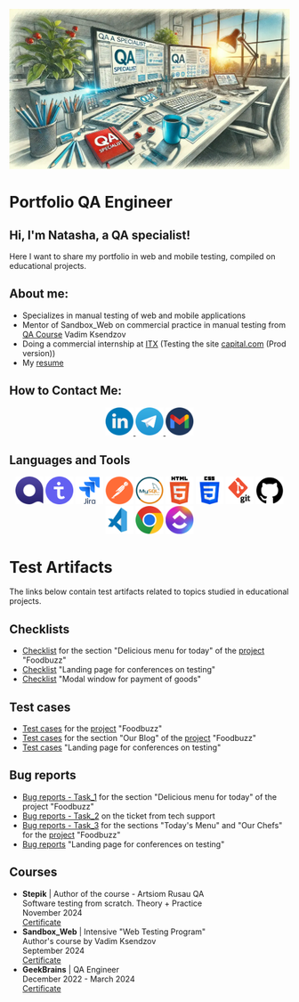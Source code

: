 ![Header](https://github.com/KHADAKOUSKAYANATALLIA/KHADAKOUSKAYANATALLIA/blob/main/Assets/rabochee-mesto-qa-inzhenera.jpg)

# Portfolio QA Engineer

## Hi, I'm Natasha, a QA specialist!

Here I want to share my portfolio in web and mobile testing, compiled on educational projects.

## About me:
- Specializes in manual testing of web and mobile applications
- Mentor of Sandbox_Web on commercial practice in manual testing from [QA Course](https://www.linkedin.com/company/qa-course-by-vadim-ksendzov/posts/) Vadim Ksendzov
- Doing a commercial internship at [ITX](https://www.linkedin.com/company/itxqa/) 
(Testing the site [capital.com](https://capital.com/en-au) (Prod version))
- My [resume](https://drive.google.com/file/d/1TkxVUofFoiKaNYOcZuoLleNQdx4f4ogE/view?usp=drive_link)

## How to Contact Me:

<div style="text-align: center;">
    <a href="https://www.linkedin.com/in/natallia-khadakouskaya/" target="_blank">
    <img src="Social/LinkedIn.png" alt="LinkedIn" width="50" height="50">
    </a>
    <a href="https://t.me/natasha_hmelik" target="_blank">
    <img src="Social/Telegram.png" alt="Telegram" width="50" height="50">
    </a>
    <a href="mailto:natasha8775735@gmail.com">
    <img src="Social/Gmail.png" alt="Email" width="50" height="50">
    </a>
</div>


## Languages and Tools
<!-- ![Qase](https://img.shields.io/badge/-Qase-4F37BF?style=for-the-badge&logo=Qase&logoColor=#FFFFFF)
![TestIT](https://img.shields.io/badge/-TestIT-3B74BF?style=for-the-badge&logo=TestIT&logoColor=#FFFFFF)
![Jira](https://img.shields.io/badge/-Jira-0055E0?style=for-the-badge&logo=Jira&logoColor=#FFFFFF)
![Postman](https://img.shields.io/badge/-Postman-EB6345?style=for-the-badge&logo=Postman&logoColor=FEFFFF)
![MySQL](https://img.shields.io/badge/-MySQL-407091?style=for-the-badge&logo=MySQL&logoColor=FEFFFF)
![HTML](https://img.shields.io/badge/-HTML-ED5934?style=for-the-badge&logo=HTML5&logoColor=FEFFFF)
![CSS](https://img.shields.io/badge/-CSS-0C76B9?style=for-the-badge&logo=CSS3&logoColor=FEFFFF)
![GIT](https://img.shields.io/badge/-GIT-ED3F39?style=for-the-badge&logo=GIT&logoColor=FEFFFF)
![GitHub](https://img.shields.io/badge/-GitHub-000000?style=for-the-badge&logo=GitHub&logoColor=FEFFFF)
![Visual Studio Code](https://img.shields.io/badge/-VS_Code-0E77B5?style=for-the-badge&logo=VS_Code&logoColor=FEFFFF)
![Windows](https://img.shields.io/badge/-Windows-0E77B5?style=for-the-badge&logo=Windows&logoColor=FEFFFF) -->


<!-- ![Qase](Tools/Qase.io.png)
![TestIT](Tools/TestIT.png)
[Jira](Tools/jira-original-wordmark.svg)
![Postman](Tools/Postman.png)
![MySQL](Tools/mysql-original-wordmark.svg)
![HTML](Tools/html5-original-wordmark.svg)
![CSS](Tools/CSS-Logo.png)
![GIT](Tools/git-original-wordmark.svg)
![GitHub](Tools/GitHub-Logo.png)
![Visual Studio Code](Tools/vs_code_icon.jpeg)
![Chrome](Tools/chrome-original-wordmark.svg) -->

<div style="text-align: center;">
<img src="Tools/Qase.io.png" alt="Qase.io" width="50" height="50">
<img src="Tools/TestIT.png" alt="TestIT" width="50" height="50">
<img src="Tools/Jira.svg" alt="Jira" width="50" height="50">
<img src="Tools/Postman.png" alt="Postman" width="50" height="50">
<img src="Tools/MySQL.jpg" alt="MySql" width="50" height="50">
<img src="Tools/HTML5.png" alt="HTML" width="50" height="50">
<img src="Tools/CSS3.png" alt="CSS3" width="50" height="50">
<img src="Tools/Git.png" alt="Git" width="50" height="50">
<img src="Tools/GitHub.png" alt="GitHub" width="50" height="50">
<img src="Tools/VS_Code.jpeg" alt="VS_Code" width="50" height="50">
<img src="Tools/Google_Chrome.png" alt="Chrome" width="50" height="50">
<img src="Tools/ClickUP.png" alt="ClickUP" width="50" height="50">
</div>

# Test Artifacts
The links below contain test artifacts related to topics studied in educational projects.

## Checklists
- [Checklist](https://github.com/KHADAKOUSKAYANATALLIA/Checklists/blob/main/FoodBuzz/foodbuzz.md) for the section "Delicious menu for today" of the [project](https://test-stand.gb.ru/seminar_stands/foodbuzz/index.html) "Foodbuzz"
- [Checklist](https://github.com/KHADAKOUSKAYANATALLIA/Checklists/blob/main/Conference_landing/landing.md) "Landing page for conferences on testing"
- [Checklist](https://github.com/KHADAKOUSKAYANATALLIA/Checklists/blob/main/Modal_Window/modal_window.md) "Modal window for payment of goods"

## Test cases
- [Test cases](https://github.com/KHADAKOUSKAYANATALLIA/Test_cases/blob/main/FoodBuzz/foodbuzz.md) for the [project](https://test-stand.gb.ru/seminar_stands/foodbuzz/index.html) "Foodbuzz"
- [Test cases](https://github.com/KHADAKOUSKAYANATALLIA/Test_cases/blob/main/FoodBuzz/foodbuzz.md) for the section "Our Blog" of the [project](https://test-stand.gb.ru/seminar_stands/foodbuzz/index.html) "Foodbuzz"
- [Test cases](https://github.com/KHADAKOUSKAYANATALLIA/Test_cases/blob/main/Conference_landing/landing.md) "Landing page for conferences on testing"

## Bug reports
- [Bug reports - Task_1](https://github.com/KHADAKOUSKAYANATALLIA/Bug_reports/blob/main/FoodBuzz/foodbuzz.md) for the section "Delicious menu for today" of the project "Foodbuzz"
- [Bug reports - Task_2](https://github.com/KHADAKOUSKAYANATALLIA/Bug_reports/blob/main/FoodBuzz/foodbuzz.md) on the ticket from tech support
- [Bug reports - Task_3](https://github.com/KHADAKOUSKAYANATALLIA/Bug_reports/blob/main/FoodBuzz/foodbuzz.md) for the sections "Today's Menu" and "Our Chefs" for the [project](https://test-stand.gb.ru/seminar_stands/foodbuzz/index.html) "Foodbuzz"
- [Bug reports](https://github.com/KHADAKOUSKAYANATALLIA/Bug_reports/blob/main/Conference_landing/landing.md) "Landing page for conferences on testing"

<!-- ## Postman Collections
-
-
-

## Database Queries
-
-
- -->

## Courses
- **Stepik** | Author of the course - Artsiom Rusau QA <br>
Software testing from scratch. Theory + Practice <br> 
November 2024 <br>
[Certificate](https://drive.google.com/file/d/1py2Lds_mjsmmzNrqfgA9WJQr0ii3jR_q/view?usp=sharing)
- **Sandbox_Web** | Intensive "Web Testing Program"<br> Author's course by Vadim Ksendzov<br>
September 2024 <br>
[Certificate](https://drive.google.com/file/d/18y8dChudTj7R0HtyXua5IAoJJCdRxOwV/view?usp=sharing)
- **GeekBrains** | QA Engineer <br>
December 2022 - March 2024 <br>
[Certificate](https://drive.google.com/file/d/1J66Oi5q6BL_zYmaM4k5yRtAwo9X4_TxB/view?usp=sharing)


